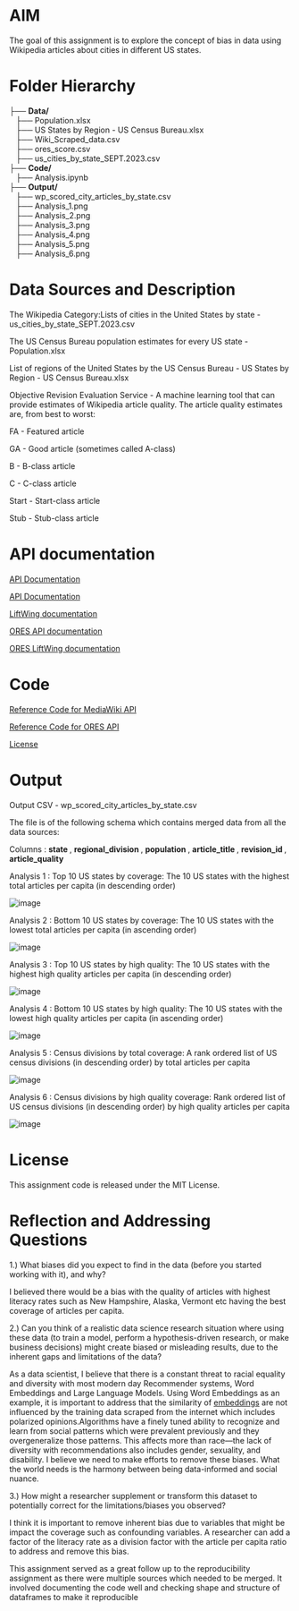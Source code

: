 # AIM

The goal of this assignment is to explore the concept of bias in data using Wikipedia articles about cities in different US states.

# Folder Hierarchy

├── <b>Data/</b><br>
&nbsp;&nbsp;&nbsp;├── Population.xlsx<br>
&nbsp;&nbsp;&nbsp;├── US States by Region - US Census Bureau.xlsx<br>
&nbsp;&nbsp;&nbsp;├── Wiki_Scraped_data.csv<br>
&nbsp;&nbsp;&nbsp;├── ores_score.csv<br>
&nbsp;&nbsp;&nbsp;├── us_cities_by_state_SEPT.2023.csv<br>
├── <b>Code/</b><br>
&nbsp;&nbsp;&nbsp;├── Analysis.ipynb<br>
├── <b>Output/</b><br>
&nbsp;&nbsp;&nbsp;├── wp_scored_city_articles_by_state.csv<br>
&nbsp;&nbsp;&nbsp;├── Analysis_1.png<br>
&nbsp;&nbsp;&nbsp;├── Analysis_2.png<br>
&nbsp;&nbsp;&nbsp;├── Analysis_3.png<br>
&nbsp;&nbsp;&nbsp;├── Analysis_4.png<br>
&nbsp;&nbsp;&nbsp;├── Analysis_5.png<br>
&nbsp;&nbsp;&nbsp;├── Analysis_6.png<br>


# Data Sources and Description

The Wikipedia Category:Lists of cities in the United States by state - us_cities_by_state_SEPT.2023.csv

The US Census Bureau population estimates for every US state - Population.xlsx

List of regions of the United States by the US Census Bureau - US States by Region - US Census Bureau.xlsx

Objective Revision Evaluation Service - A machine learning tool that can provide estimates of Wikipedia article quality. The article quality estimates are, from best to worst:

FA - Featured article

GA - Good article (sometimes called A-class)

B - B-class article

C - C-class article

Start - Start-class article

Stub - Stub-class article

# API documentation

[API Documentation](https://www.mediawiki.org/wiki/API:Info)

[API Documentation](https://www.mediawiki.org/wiki/API:Main_page)

[LiftWing documentation](https://wikitech.wikimedia.org/wiki/Machine_Learning/LiftWing)

[ORES API documentation](https://ores.wikimedia.org/docs)

[ORES LiftWing documentation](https://wikitech.wikimedia.org/wiki/Machine_Learning/LiftWing/Usage)

# Code

[Reference Code for MediaWiki API](https://colab.research.google.com/drive/15UoE16s-IccCTOXREjU3xDIz07tlpyrl)

[Reference Code for ORES API](https://colab.research.google.com/drive/17C9xsmR9U3lJeD52UTbAedlHDetwYsxs#scrollTo=GgcjNS0j2VSQ)

[License](https://creativecommons.org/licenses/by/4.0/)


# Output

Output CSV - wp_scored_city_articles_by_state.csv

The file is of the following schema which contains merged data from all the data sources:

Columns : <b> state </b>, <b> regional_division </b>, <b> population </b>, <b> article_title </b>, <b>revision_id </b>, <b>article_quality </b>

Analysis 1 : Top 10 US states by coverage: The 10 US states with the highest total articles per capita (in descending order) 

![image](./Output/Analysis_1.png)

Analysis 2 : Bottom 10 US states by coverage: The 10 US states with the lowest total articles per capita (in ascending order) 

![image](./Output/Analysis_2.png)

Analysis 3 : Top 10 US states by high quality: The 10 US states with the highest high quality articles per capita (in descending order)

![image](./Output/Analysis_3.png)

Analysis 4 : Bottom 10 US states by high quality: The 10 US states with the lowest high quality articles per capita (in ascending order)

![image](./Output/Analysis_4.png)

Analysis 5 : Census divisions by total coverage: A rank ordered list of US census divisions (in descending order) by total articles per capita

![image](./Output/Analysis_5.png)

Analysis 6 : Census divisions by high quality coverage: Rank ordered list of US census divisions (in descending order) by high quality articles per capita

![image](./Output/Analysis_6.png)

# License

This assignment code is released under the MIT License.

# Reflection and Addressing Questions


1.) What biases did you expect to find in the data (before you started working with it), and why?

I believed there would be a bias with the quality of articles with highest literacy rates such as New Hampshire, Alaska, Vermont etc having the best coverage of articles per capita.

2.) Can you think of a realistic data science research situation where using these data (to train a model, perform a hypothesis-driven research, or make business decisions) might create biased or misleading results, due to the inherent gaps and limitations of the data?

As a data scientist, I believe that there is a constant threat to racial equality and diversity with most modern day Recommender systems, Word Embeddings and Large Language Models. Using Word Embeddings as an example, it is important to address that the similarity of [embeddings](https://blog.acolyer.org/2020/12/08/bias-in-word-embeddings/) are not influenced by the training data scraped from the internet which includes polarized opinions.Algorithms have a finely tuned ability to recognize and learn from social patterns which were prevalent previously and they overgeneralize those patterns. This affects more than race—the lack of diversity with recommendations also includes gender, sexuality, and disability. I believe we need to make efforts to remove these biases. What the world needs is the harmony between being data-informed and social nuance.

3.) How might a researcher supplement or transform this dataset to potentially correct for the limitations/biases you observed?

I think it is important to remove inherent bias due to variables that might be impact the coverage such as confounding variables. A researcher can add a factor of the literacy rate as a division factor with the article per capita ratio to address and remove this bias.

This assignment served as a great follow up to the reproducibility assignment as there were multiple sources which needed to be merged. It involved documenting the code well and checking shape and structure of dataframes to make it reproducible
